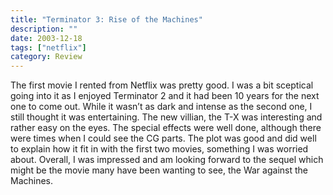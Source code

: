 ```yaml
---
title: "Terminator 3: Rise of the Machines"
description: ""
date: 2003-12-18
tags: ["netflix"]
category: Review
---
```


The first movie I rented from Netflix was pretty good. I was a bit sceptical going into it as I enjoyed Terminator 2 and it had been 10 years for the next one to come out. While it wasn’t as dark and intense as the second one, I still thought it was entertaining. The new villian, the T-X was interesting and rather easy on the eyes. The special effects were well done, although there were times when I could see the CG parts. The plot was good and did well to explain how it fit in with the first two movies, something I was worried about. Overall, I was impressed and am looking forward to the sequel which might be the movie many have been wanting to see, the War against the Machines.